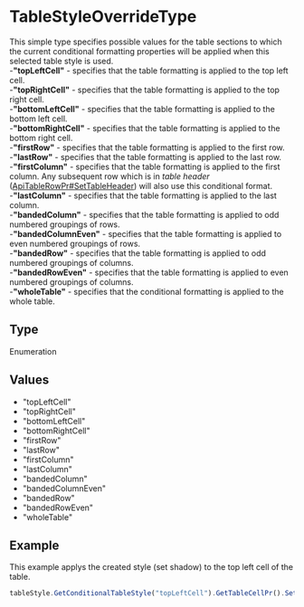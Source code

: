 # TableStyleOverrideType

This simple type specifies possible values for the table sections to which the current conditional formatting properties will be applied when this selected table style is used.\
-**"topLeftCell"** - specifies that the table formatting is applied to the top left cell.\
-**"topRightCell"** - specifies that the table formatting is applied to the top right cell.\
-**"bottomLeftCell"** - specifies that the table formatting is applied to the bottom left cell.\
-**"bottomRightCell"** - specifies that the table formatting is applied to the bottom right cell.\
-**"firstRow"** - specifies that the table formatting is applied to the first row.\
-**"lastRow"** - specifies that the table formatting is applied to the last row.\
-**"firstColumn"** - specifies that the table formatting is applied to the first column. Any subsequent row which is in *table header* ([ApiTableRowPr#SetTableHeader](../ApiTableRowPr/Methods/SetTableHeader.md)) will also use this conditional format.\
-**"lastColumn"** - specifies that the table formatting is applied to the last column.\
-**"bandedColumn"** - specifies that the table formatting is applied to odd numbered groupings of rows.\
-**"bandedColumnEven"** - specifies that the table formatting is applied to even numbered groupings of rows.\
-**"bandedRow"** - specifies that the table formatting is applied to odd numbered groupings of columns.\
-**"bandedRowEven"** - specifies that the table formatting is applied to even numbered groupings of columns.\
-**"wholeTable"** - specifies that the conditional formatting is applied to the whole table.

## Type

Enumeration

## Values

- "topLeftCell"
- "topRightCell"
- "bottomLeftCell"
- "bottomRightCell"
- "firstRow"
- "lastRow"
- "firstColumn"
- "lastColumn"
- "bandedColumn"
- "bandedColumnEven"
- "bandedRow"
- "bandedRowEven"
- "wholeTable"


## Example

This example applys the created style (set shadow) to the top left cell of the table.

```javascript editor-xlsx
tableStyle.GetConditionalTableStyle("topLeftCell").GetTableCellPr().SetShd("clear", 255, 0, 0);
```
